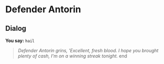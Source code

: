 # Defender Antorin
## Dialog

**You say:** `hail`



>*Defender Antorin grins, 'Excellent, fresh blood.  I hope you brought plenty of cash, I'm on a winning streak tonight.*
end

